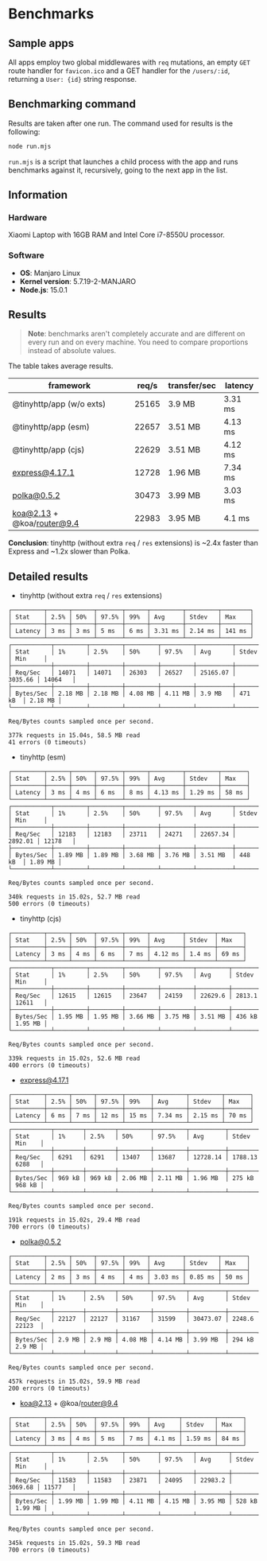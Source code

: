 # Benchmarks

## Sample apps

All apps employ two global middlewares with `req` mutations, an empty `GET` route handler for `favicon.ico` and a GET handler for the `/users/:id`, returning a `User: {id}` string response.

## Benchmarking command

Results are taken after one run. The command used for results is the following:

```sh
node run.mjs
```

`run.mjs` is a script that launches a child process with the app and runs benchmarks against it, recursively, going to the next app in the list.

## Information

### Hardware

Xiaomi Laptop with 16GB RAM and Intel Core i7-8550U processor.

### Software

- **OS**: Manjaro Linux
- **Kernel version**: 5.7.19-2-MANJARO
- **Node.js**: 15.0.1

## Results

> **Note**: benchmarks aren't completely accurate and are different on every run and on every machine. You need to compare proportions instead of absolute values.

The table takes average results.

| framework                  | req/s | transfer/sec | latency |
| -------------------------- | ----- | ------------ | ------- |
| @tinyhttp/app (w/o exts)   | 25165 | 3.9 MB       | 3.31 ms |
| @tinyhttp/app (esm)        | 22657 | 3.51 MB      | 4.13 ms |
| @tinyhttp/app (cjs)        | 22629 | 3.51 MB      | 4.12 ms |
| express@4.17.1             | 12728 | 1.96 MB      | 7.34 ms |
| polka@0.5.2                | 30473 | 3.99 MB      | 3.03 ms |
| koa@2.13 + @koa/router@9.4 | 22983 | 3.95 MB      | 4.1 ms  |

**Conclusion**: tinyhttp (without extra `req` / `res` extensions) is ~2.4x faster than Express and ~1.2x slower than Polka.

## Detailed results

- tinyhttp (without extra `req` / `res` extensions)

```
┌─────────┬──────┬──────┬───────┬──────┬─────────┬─────────┬────────┐
│ Stat    │ 2.5% │ 50%  │ 97.5% │ 99%  │ Avg     │ Stdev   │ Max    │
├─────────┼──────┼──────┼───────┼──────┼─────────┼─────────┼────────┤
│ Latency │ 3 ms │ 3 ms │ 5 ms  │ 6 ms │ 3.31 ms │ 2.14 ms │ 141 ms │
└─────────┴──────┴──────┴───────┴──────┴─────────┴─────────┴────────┘
┌───────────┬─────────┬─────────┬─────────┬─────────┬──────────┬─────────┬─────────┐
│ Stat      │ 1%      │ 2.5%    │ 50%     │ 97.5%   │ Avg      │ Stdev   │ Min     │
├───────────┼─────────┼─────────┼─────────┼─────────┼──────────┼─────────┼─────────┤
│ Req/Sec   │ 14071   │ 14071   │ 26303   │ 26527   │ 25165.07 │ 3035.66 │ 14064   │
├───────────┼─────────┼─────────┼─────────┼─────────┼──────────┼─────────┼─────────┤
│ Bytes/Sec │ 2.18 MB │ 2.18 MB │ 4.08 MB │ 4.11 MB │ 3.9 MB   │ 471 kB  │ 2.18 MB │
└───────────┴─────────┴─────────┴─────────┴─────────┴──────────┴─────────┴─────────┘

Req/Bytes counts sampled once per second.

377k requests in 15.04s, 58.5 MB read
41 errors (0 timeouts)
```

- tinyhttp (esm)

```
┌─────────┬──────┬──────┬───────┬──────┬─────────┬─────────┬───────┐
│ Stat    │ 2.5% │ 50%  │ 97.5% │ 99%  │ Avg     │ Stdev   │ Max   │
├─────────┼──────┼──────┼───────┼──────┼─────────┼─────────┼───────┤
│ Latency │ 3 ms │ 4 ms │ 6 ms  │ 8 ms │ 4.13 ms │ 1.29 ms │ 58 ms │
└─────────┴──────┴──────┴───────┴──────┴─────────┴─────────┴───────┘
┌───────────┬─────────┬─────────┬─────────┬─────────┬──────────┬─────────┬─────────┐
│ Stat      │ 1%      │ 2.5%    │ 50%     │ 97.5%   │ Avg      │ Stdev   │ Min     │
├───────────┼─────────┼─────────┼─────────┼─────────┼──────────┼─────────┼─────────┤
│ Req/Sec   │ 12183   │ 12183   │ 23711   │ 24271   │ 22657.34 │ 2892.01 │ 12178   │
├───────────┼─────────┼─────────┼─────────┼─────────┼──────────┼─────────┼─────────┤
│ Bytes/Sec │ 1.89 MB │ 1.89 MB │ 3.68 MB │ 3.76 MB │ 3.51 MB  │ 448 kB  │ 1.89 MB │
└───────────┴─────────┴─────────┴─────────┴─────────┴──────────┴─────────┴─────────┘

Req/Bytes counts sampled once per second.

340k requests in 15.02s, 52.7 MB read
500 errors (0 timeouts)
```

- tinyhttp (cjs)

```
┌─────────┬──────┬──────┬───────┬──────┬─────────┬────────┬───────┐
│ Stat    │ 2.5% │ 50%  │ 97.5% │ 99%  │ Avg     │ Stdev  │ Max   │
├─────────┼──────┼──────┼───────┼──────┼─────────┼────────┼───────┤
│ Latency │ 3 ms │ 4 ms │ 6 ms  │ 7 ms │ 4.12 ms │ 1.4 ms │ 69 ms │
└─────────┴──────┴──────┴───────┴──────┴─────────┴────────┴───────┘
┌───────────┬─────────┬─────────┬─────────┬─────────┬─────────┬────────┬─────────┐
│ Stat      │ 1%      │ 2.5%    │ 50%     │ 97.5%   │ Avg     │ Stdev  │ Min     │
├───────────┼─────────┼─────────┼─────────┼─────────┼─────────┼────────┼─────────┤
│ Req/Sec   │ 12615   │ 12615   │ 23647   │ 24159   │ 22629.6 │ 2813.1 │ 12611   │
├───────────┼─────────┼─────────┼─────────┼─────────┼─────────┼────────┼─────────┤
│ Bytes/Sec │ 1.95 MB │ 1.95 MB │ 3.66 MB │ 3.75 MB │ 3.51 MB │ 436 kB │ 1.95 MB │
└───────────┴─────────┴─────────┴─────────┴─────────┴─────────┴────────┴─────────┘

Req/Bytes counts sampled once per second.

339k requests in 15.02s, 52.6 MB read
400 errors (0 timeouts)
```

- express@4.17.1

```
┌─────────┬──────┬──────┬───────┬───────┬─────────┬─────────┬───────┐
│ Stat    │ 2.5% │ 50%  │ 97.5% │ 99%   │ Avg     │ Stdev   │ Max   │
├─────────┼──────┼──────┼───────┼───────┼─────────┼─────────┼───────┤
│ Latency │ 6 ms │ 7 ms │ 12 ms │ 15 ms │ 7.34 ms │ 2.15 ms │ 70 ms │
└─────────┴──────┴──────┴───────┴───────┴─────────┴─────────┴───────┘
┌───────────┬────────┬────────┬─────────┬─────────┬──────────┬─────────┬────────┐
│ Stat      │ 1%     │ 2.5%   │ 50%     │ 97.5%   │ Avg      │ Stdev   │ Min    │
├───────────┼────────┼────────┼─────────┼─────────┼──────────┼─────────┼────────┤
│ Req/Sec   │ 6291   │ 6291   │ 13407   │ 13687   │ 12728.14 │ 1788.13 │ 6288   │
├───────────┼────────┼────────┼─────────┼─────────┼──────────┼─────────┼────────┤
│ Bytes/Sec │ 969 kB │ 969 kB │ 2.06 MB │ 2.11 MB │ 1.96 MB  │ 275 kB  │ 968 kB │
└───────────┴────────┴────────┴─────────┴─────────┴──────────┴─────────┴────────┘

Req/Bytes counts sampled once per second.

191k requests in 15.02s, 29.4 MB read
700 errors (0 timeouts)
```

- polka@0.5.2

```
┌─────────┬──────┬──────┬───────┬──────┬─────────┬─────────┬───────┐
│ Stat    │ 2.5% │ 50%  │ 97.5% │ 99%  │ Avg     │ Stdev   │ Max   │
├─────────┼──────┼──────┼───────┼──────┼─────────┼─────────┼───────┤
│ Latency │ 2 ms │ 3 ms │ 4 ms  │ 4 ms │ 3.03 ms │ 0.85 ms │ 50 ms │
└─────────┴──────┴──────┴───────┴──────┴─────────┴─────────┴───────┘
┌───────────┬────────┬────────┬─────────┬─────────┬──────────┬────────┬────────┐
│ Stat      │ 1%     │ 2.5%   │ 50%     │ 97.5%   │ Avg      │ Stdev  │ Min    │
├───────────┼────────┼────────┼─────────┼─────────┼──────────┼────────┼────────┤
│ Req/Sec   │ 22127  │ 22127  │ 31167   │ 31599   │ 30473.07 │ 2248.6 │ 22123  │
├───────────┼────────┼────────┼─────────┼─────────┼──────────┼────────┼────────┤
│ Bytes/Sec │ 2.9 MB │ 2.9 MB │ 4.08 MB │ 4.14 MB │ 3.99 MB  │ 294 kB │ 2.9 MB │
└───────────┴────────┴────────┴─────────┴─────────┴──────────┴────────┴────────┘

Req/Bytes counts sampled once per second.

457k requests in 15.02s, 59.9 MB read
200 errors (0 timeouts)
```

- koa@2.13 + @koa/router@9.4

```
┌─────────┬──────┬──────┬───────┬──────┬────────┬─────────┬───────┐
│ Stat    │ 2.5% │ 50%  │ 97.5% │ 99%  │ Avg    │ Stdev   │ Max   │
├─────────┼──────┼──────┼───────┼──────┼────────┼─────────┼───────┤
│ Latency │ 3 ms │ 4 ms │ 5 ms  │ 7 ms │ 4.1 ms │ 1.59 ms │ 84 ms │
└─────────┴──────┴──────┴───────┴──────┴────────┴─────────┴───────┘
┌───────────┬─────────┬─────────┬─────────┬─────────┬─────────┬─────────┬─────────┐
│ Stat      │ 1%      │ 2.5%    │ 50%     │ 97.5%   │ Avg     │ Stdev   │ Min     │
├───────────┼─────────┼─────────┼─────────┼─────────┼─────────┼─────────┼─────────┤
│ Req/Sec   │ 11583   │ 11583   │ 23871   │ 24095   │ 22983.2 │ 3069.68 │ 11577   │
├───────────┼─────────┼─────────┼─────────┼─────────┼─────────┼─────────┼─────────┤
│ Bytes/Sec │ 1.99 MB │ 1.99 MB │ 4.11 MB │ 4.15 MB │ 3.95 MB │ 528 kB  │ 1.99 MB │
└───────────┴─────────┴─────────┴─────────┴─────────┴─────────┴─────────┴─────────┘

Req/Bytes counts sampled once per second.

345k requests in 15.02s, 59.3 MB read
700 errors (0 timeouts)
```
